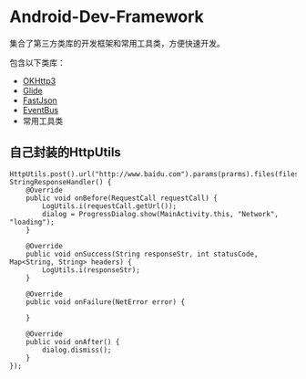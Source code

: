 # Android-Dev-Framework
集合了第三方类库的开发框架和常用工具类，方便快速开发。

包含以下类库：

* [OKHttp3](https://github.com/square/okhttp)
* [Glide](https://github.com/bumptech/glide)
* [FastJson](https://github.com/alibaba/fastjson)
* [EventBus](https://github.com/greenrobot/EventBus)
* 常用工具类

## 自己封装的HttpUtils

```
HttpUtils.post().url("http://www.baidu.com").params(prarms).files(files).headers(headers).tag(tag).build().execute(new StringResponseHandler() {
    @Override
    public void onBefore(RequestCall requestCall) {
        LogUtils.i(requestCall.getUrl());
        dialog = ProgressDialog.show(MainActivity.this, "Network", "loading");
    }

    @Override
    public void onSuccess(String responseStr, int statusCode, Map<String, String> headers) {
        LogUtils.i(responseStr);
    }

    @Override
    public void onFailure(NetError error) {

    }

    @Override
    public void onAfter() {
        dialog.dismiss();
    }
});
```
